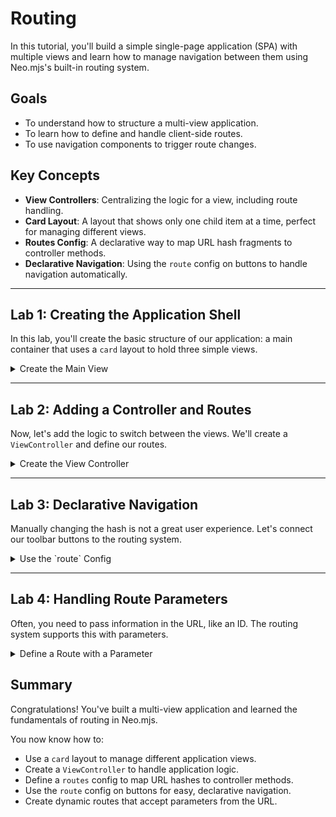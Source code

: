 # Routing

In this tutorial, you'll build a simple single-page application (SPA) with multiple views and learn how to manage
navigation between them using Neo.mjs's built-in routing system.

## Goals

- To understand how to structure a multi-view application.
- To learn how to define and handle client-side routes.
- To use navigation components to trigger route changes.

## Key Concepts

- **View Controllers**: Centralizing the logic for a view, including route handling.
- **Card Layout**: A layout that shows only one child item at a time, perfect for managing different views.
- **Routes Config**: A declarative way to map URL hash fragments to controller methods.
- **Declarative Navigation**: Using the `route` config on buttons to handle navigation automatically.

---

## Lab 1: Creating the Application Shell

In this lab, you'll create the basic structure of our application: a main container that uses a `card` layout to hold
three simple views.

<details>
<summary>Create the Main View</summary>

The `MainView` will be a `Container` with a `card` layout. The `items` array will hold our three "pages": a home view,
an about view, and a contact view. For now, these are just simple components with some text.

```javascript live-preview
import Component from '../../src/component/Base.mjs';
import Container from '../../src/container/Base.mjs';
import Toolbar   from '../../src/toolbar/Base.mjs';

class MainView extends Container {
    static config = {
        className: 'Tutorial.Routing.MainView',
        layout   : {ntype: 'vbox', align: 'stretch'},
        items    : [{
            module: Toolbar,
            flex  : 'none',
            items : [
                {ntype: 'button', text: 'Home'},
                {ntype: 'button', text: 'About'},
                {ntype: 'button', text: 'Contact'}
            ]
        }, {
            module      : Container,
            flex        : 1,
            itemDefaults: {module: Component, tag: 'h1'},
            layout      : {ntype: 'card', index: 0},
            reference   : 'main-container',

            items: [
                {text: 'Home View'},
                {text: 'About View'},
                {text: 'Contact View'}
            ]
        }]
    }
}

MainView = Neo.setupClass(MainView);
```

At this point, you should see a toolbar and the "Home View". The other two views exist but are not visible because the
`card` layout's `activeIndex` is `0`. The buttons don't do anything yet.

</details>

---

## Lab 2: Adding a Controller and Routes

Now, let's add the logic to switch between the views. We'll create a `ViewController` and define our routes.

<details>
<summary>Create the View Controller</summary>

We will create a controller class and define a `routes` object. The keys of this object are the URL hash patterns we
want to match (e.g., `#/home`), and the values are the names of the methods in our controller that should be called.

The handler methods will get a reference to our card layout container (using the `reference` we set in Lab 1) and update
its `activeIndex`.

```javascript live-preview
import Component  from '../../src/component/Base.mjs';
import Container  from '../../src/container/Base.mjs';
import Controller from '../../src/controller/Component.mjs';
import Toolbar    from '../../src/toolbar/Base.mjs';

// 1. Define the ViewController
class ViewController extends Controller {
    static config = {
        className: 'Tutorial.Routing.ViewController',
        
        // The routes config maps hash patterns to handler methods
        routes: {
            '/home'   : 'onHomeRoute',
            '/about'  : 'onAboutRoute',
            '/contact': 'onContactRoute'
        }
    }

    onHomeRoute() {
        this.getReference('main-container').layout.activeIndex = 0;
    }

    onAboutRoute() {
        this.getReference('main-container').layout.activeIndex = 1;
    }

    onContactRoute() {
        this.getReference('main-container').layout.activeIndex = 2;
    }
}
ViewController = Neo.setupClass(ViewController);

// 2. Define the MainView
class MainView extends Container {
    static config = {
        className: 'Tutorial.Routing.MainView',
        
        // 3. Attach the controller to the view
        controller: ViewController,

        layout   : {ntype: 'vbox', align: 'stretch'},
        items    : [{
            module: Toolbar,
            flex  : 'none',
            items : [
                {ntype: 'button', text: 'Home'},
                {ntype: 'button', text: 'About'},
                {ntype: 'button', text: 'Contact'}
            ]
        }, {
            module      : Container,
            flex        : 1,
            itemDefaults: {module: Component, tag: 'h1'},
            layout      : {ntype: 'card', index: 0},
            reference   : 'main-container',

            items: [
                {text: 'Home View'},
                {text: 'About View'},
                {text: 'Contact View'}
            ]
        }]
    }
}

MainView = Neo.setupClass(MainView);
```

Now, if you manually change the URL hash in your browser's address bar (e.g., add `#/about` to the end of the URL),
you will see the view change! The controller is listening for hash changes and updating the UI accordingly.
</details>

---

## Lab 3: Declarative Navigation

Manually changing the hash is not a great user experience. Let's connect our toolbar buttons to the routing system.

<details>
<summary>Use the `route` Config</summary>

Neo.mjs buttons (and other components) have a special `route` config. When you provide a hash string to this config,
the component will automatically change the browser's URL hash when it is clicked.

Let's update the `items` in our `Toolbar`.

```javascript live-preview
import Component  from '../../src/component/Base.mjs';
import Container  from '../../src/container/Base.mjs';
import Controller from '../../src/controller/Component.mjs';
import Toolbar    from '../../src/toolbar/Base.mjs';

class ViewController extends Controller {
    static config = {
        className: 'Tutorial.Routing.ViewController',
        routes: {
            '/myhome' : 'onHomeRoute', // not using '/home' here, since the portal app itself uses it
            '/about'  : 'onAboutRoute',
            '/contact': 'onContactRoute'
        }
    }
    onHomeRoute() {
        this.getReference('main-container').layout.activeIndex = 0;
    }
    onAboutRoute() {
        this.getReference('main-container').layout.activeIndex = 1;
    }
    onContactRoute() {
        this.getReference('main-container').layout.activeIndex = 2;
    }
}
ViewController = Neo.setupClass(ViewController);

class MainView extends Container {
    static config = {
        className : 'Tutorial.Routing.MainView',
        controller: ViewController,
        layout    : {ntype: 'vbox', align: 'stretch'},
        items     : [{
            module: Toolbar,
            flex  : 'none',
            items : [
                // Add the 'route' config to each button
                {ntype: 'button', text: 'Home',    route: '#/myhome'},
                {ntype: 'button', text: 'About',   route: '#/about'},
                {ntype: 'button', text: 'Contact', route: '#/contact'}
            ]
        }, {
            module      : Container,
            flex        : 1,
            itemDefaults: {module: Component, tag: 'h1'},
            layout      : {ntype: 'card', index: 0},
            reference   : 'main-container',

            items: [
                {text: 'Home View'},
                {text: 'About View'},
                {text: 'Contact View'}
            ]
        }]
    }
}

MainView = Neo.setupClass(MainView);
```

Now, clicking the buttons in the toolbar will update the URL hash, which in turn triggers the correct handler in your
`ViewController`, which then switches the active card in your `MainView`. You have a fully functional multi-view application!
</details>

---

## Lab 4: Handling Route Parameters

Often, you need to pass information in the URL, like an ID. The routing system supports this with parameters.

<details>
<summary>Define a Route with a Parameter</summary>

Let's add a "Users" view and a route that can accept a user ID. A parameter is defined in the route pattern using curly
braces: `{paramName}`.

The handler method will receive an object containing the parsed parameters as its first argument.

```javascript live-preview
import Component  from '../../src/component/Base.mjs';
import Container  from '../../src/container/Base.mjs';
import Controller from '../../src/controller/Component.mjs';
import Toolbar    from '../../src/toolbar/Base.mjs';

class ViewController extends Controller {
    static config = {
        className: 'Tutorial.Routing.ViewController',
        routes: {
            '/myhome'      : 'onHomeRoute',
            '/users/{name}': 'onUserRoute' // New route with a parameter
        }
    }

    onHomeRoute() {
        this.getReference('main-container').layout.activeIndex = 0;
    }

    // The 'params' object will contain the value from the URL
    onUserRoute(params) {
        const userView = this.getReference('user-view');
        
        // Update the user view with the parameter
        userView.text = `Displaying profile for: ${params.name}`;

        // Switch to the user view
        this.getReference('main-container').layout.activeIndex = 1;
    }
}
ViewController = Neo.setupClass(ViewController);

class MainView extends Container {
    static config = {
        className : 'Tutorial.Routing.MainView',
        controller: ViewController,
        layout    : {ntype: 'vbox', align: 'stretch'},
        items     : [{
            module: Toolbar,
            flex  : 'none',
            items : [
                {ntype: 'button', text: 'Home',       route: '#/myhome'},
                {ntype: 'button', text: 'User: John', route: '#/users/John'},
                {ntype: 'button', text: 'User: Jane', route: '#/users/Jane'}
            ]
        }, {
            module      : Container,
            flex        : 1,
            itemDefaults: {module: Component, tag: 'h1'},
            layout      : {ntype: 'card', index: 0},
            reference   : 'main-container',

            items: [
                {text: 'Home View'},
                // Add a reference to the user view
                {text: 'Please select a user', reference: 'user-view'}
            ]
        }]
    }
}

MainView = Neo.setupClass(MainView);
```

Now, when you click the "User: John" or "User: Jane" buttons, the `onUserRoute` handler is called.
It receives the name from the URL, updates the content of the user view, and then makes that view active.
</details>

## Summary

Congratulations! You've built a multi-view application and learned the fundamentals of routing in Neo.mjs.

You now know how to:
- Use a `card` layout to manage different application views.
- Create a `ViewController` to handle application logic.
- Define a `routes` config to map URL hashes to controller methods.
- Use the `route` config on buttons for easy, declarative navigation.
- Create dynamic routes that accept parameters from the URL.
